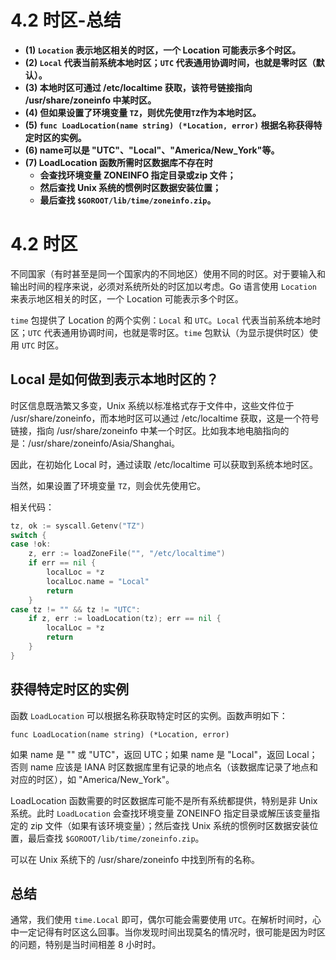 # 4.2 时区-总结

- **(1) `Location` 表示地区相关的时区，一个 Location 可能表示多个时区。**
- **(2) `Local` 代表当前系统本地时区；`UTC` 代表通用协调时间，也就是零时区（默认）。**
- **(3) 本地时区可通过 /etc/localtime 获取，该符号链接指向 /usr/share/zoneinfo 中某时区。**
- **(4) 但如果设置了环境变量 `TZ`，则优先使用`TZ`作为本地时区。**
- **(5) `func LoadLocation(name string) (*Location, error)` 根据名称获得特定时区的实例。**
- **(6) name可以是 "UTC"、"Local"、"America/New_York"等。**
- **(7) LoadLocation 函数所需时区数据库不存在时**
  - **会查找环境变量 ZONEINFO 指定目录或zip 文件；**
  - **然后查找 Unix 系统的惯例时区数据安装位置；**
  - **最后查找 `$GOROOT/lib/time/zoneinfo.zip`。**

# 4.2 时区

不同国家（有时甚至是同一个国家内的不同地区）使用不同的时区。对于要输入和输出时间的程序来说，必须对系统所处的时区加以考虑。Go 语言使用 `Location` 来表示地区相关的时区，一个 Location 可能表示多个时区。

`time` 包提供了 Location 的两个实例：`Local` 和 `UTC`。`Local` 代表当前系统本地时区；`UTC` 代表通用协调时间，也就是零时区。`time` 包默认（为显示提供时区）使用 `UTC` 时区。

## Local 是如何做到表示本地时区的？

时区信息既浩繁又多变，Unix 系统以标准格式存于文件中，这些文件位于 /usr/share/zoneinfo，而本地时区可以通过 /etc/localtime 获取，这是一个符号链接，指向 /usr/share/zoneinfo 中某一个时区。比如我本地电脑指向的是：/usr/share/zoneinfo/Asia/Shanghai。

因此，在初始化 Local 时，通过读取 /etc/localtime 可以获取到系统本地时区。

当然，如果设置了环境变量 `TZ`，则会优先使用它。

相关代码：

```go
tz, ok := syscall.Getenv("TZ")
switch {
case !ok:
    z, err := loadZoneFile("", "/etc/localtime")
    if err == nil {
        localLoc = *z
        localLoc.name = "Local"
        return
    }
case tz != "" && tz != "UTC":
    if z, err := loadLocation(tz); err == nil {
        localLoc = *z
        return
    }
}
```

## 获得特定时区的实例

函数 `LoadLocation` 可以根据名称获取特定时区的实例。函数声明如下：

`func LoadLocation(name string) (*Location, error)`

如果 name 是 "" 或 "UTC"，返回 UTC；如果 name 是 "Local"，返回 Local；否则 name 应该是 IANA 时区数据库里有记录的地点名（该数据库记录了地点和对应的时区），如 "America/New_York"。

LoadLocation 函数需要的时区数据库可能不是所有系统都提供，特别是非 Unix 系统。此时 `LoadLocation` 会查找环境变量 ZONEINFO 指定目录或解压该变量指定的 zip 文件（如果有该环境变量）；然后查找 Unix 系统的惯例时区数据安装位置，最后查找 `$GOROOT/lib/time/zoneinfo.zip`。

可以在 Unix 系统下的 /usr/share/zoneinfo 中找到所有的名称。

## 总结

通常，我们使用 `time.Local` 即可，偶尔可能会需要使用 `UTC`。在解析时间时，心中一定记得有时区这么回事。当你发现时间出现莫名的情况时，很可能是因为时区的问题，特别是当时间相差 8 小时时。
